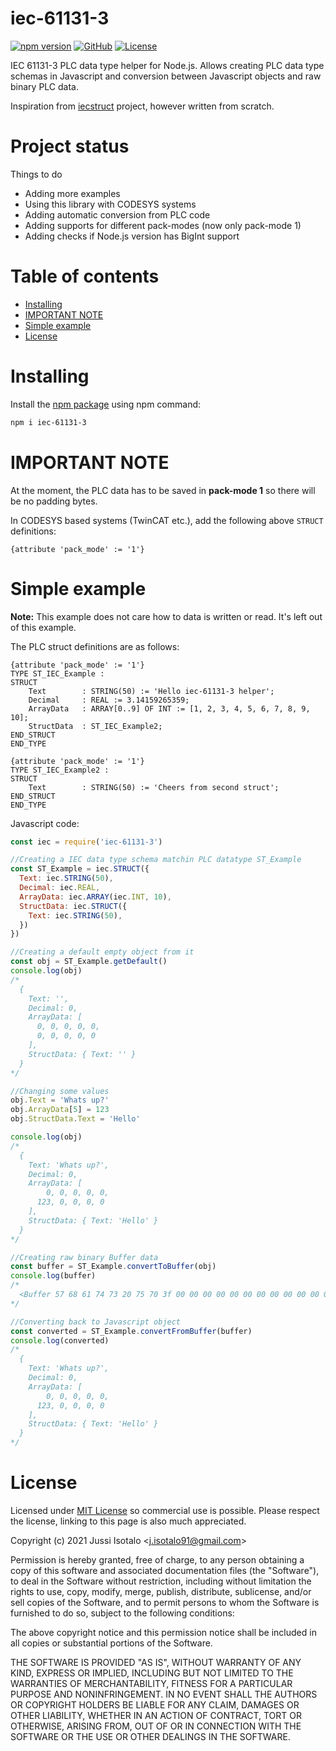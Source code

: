 # iec-61131-3

[![npm version](https://img.shields.io/npm/v/iec-61131-3)](https://www.npmjs.org/package/iec-61131-3)
[![GitHub](https://img.shields.io/badge/View%20on-GitHub-brightgreen)](https://github.com/jisotalo/iec-61131-3)
[![License](https://img.shields.io/github/license/jisotalo/iec-61131-3)](https://choosealicense.com/licenses/mit/)

IEC 61131-3 PLC data type helper for Node.js. Allows creating PLC data type schemas in Javascript and conversion between Javascript objects and raw binary PLC data.

Inspiration from [iecstruct](https://www.npmjs.com/package/iecstruct) project, however written from scratch.


# Project status

Things to do
- Adding more examples
- Using this library with CODESYS systems
- Adding automatic conversion from PLC code
- Adding supports for different pack-modes (now only pack-mode 1)
- Adding checks if Node.js version has BigInt support



# Table of contents
- [Installing](#installing)
- [IMPORTANT NOTE](#important-note)
- [Simple example](#simple-example)
- [License](#license)


# Installing
Install the [npm package](https://www.npmjs.com/package/iec-61131-3) using npm command:
```bash
npm i iec-61131-3
```

# IMPORTANT NOTE
At the moment, the PLC data has to be saved in **pack-mode 1** so there will be no padding bytes.

In CODESYS based systems (TwinCAT etc.), add the following above `STRUCT` definitions:

`{attribute 'pack_mode' := '1'}`

# Simple example

**Note:** This example does not care how to data is written or read. It's left out of this example.


The PLC struct definitions are as follows:
```
{attribute 'pack_mode' := '1'}
TYPE ST_IEC_Example :
STRUCT
	Text 		: STRING(50) := 'Hello iec-61131-3 helper';
	Decimal 	: REAL := 3.14159265359;
	ArrayData	: ARRAY[0..9] OF INT := [1, 2, 3, 4, 5, 6, 7, 8, 9, 10];
	StructData	: ST_IEC_Example2;
END_STRUCT
END_TYPE
```
```
{attribute 'pack_mode' := '1'}
TYPE ST_IEC_Example2 :
STRUCT
	Text 		: STRING(50) := 'Cheers from second struct';
END_STRUCT
END_TYPE

```

Javascript code:
```js
const iec = require('iec-61131-3')

//Creating a IEC data type schema matchin PLC datatype ST_Example
const ST_Example = iec.STRUCT({
  Text: iec.STRING(50),
  Decimal: iec.REAL,
  ArrayData: iec.ARRAY(iec.INT, 10),
  StructData: iec.STRUCT({
    Text: iec.STRING(50),
  })
})

//Creating a default empty object from it
const obj = ST_Example.getDefault()
console.log(obj)
/*
  {
    Text: '',
    Decimal: 0,
    ArrayData: [
      0, 0, 0, 0, 0,
      0, 0, 0, 0, 0
    ],
    StructData: { Text: '' }
  }
*/

//Changing some values
obj.Text = 'Whats up?'
obj.ArrayData[5] = 123
obj.StructData.Text = 'Hello'

console.log(obj)
/*
  {
    Text: 'Whats up?',
    Decimal: 0,
    ArrayData: [
        0, 0, 0, 0, 0,
      123, 0, 0, 0, 0
    ],
    StructData: { Text: 'Hello' }
  }
*/

//Creating raw binary Buffer data
const buffer = ST_Example.convertToBuffer(obj)
console.log(buffer)
/*
  <Buffer 57 68 61 74 73 20 75 70 3f 00 00 00 00 00 00 00 00 00 00 00 00 00 00 00 00 00 00 00 00 00 00 00 00 00 00 00 00 00 00 00 00 00 00 00 00 00 00 00 00 00 ... 76 more bytes>
*/

//Converting back to Javascript object
const converted = ST_Example.convertFromBuffer(buffer)
console.log(converted)
/*
  {
    Text: 'Whats up?',
    Decimal: 0,
    ArrayData: [
        0, 0, 0, 0, 0,
      123, 0, 0, 0, 0
    ],
    StructData: { Text: 'Hello' }
  }
*/
```

# License

Licensed under [MIT License](http://www.opensource.org/licenses/MIT) so commercial use is possible. Please respect the license, linking to this page is also much appreciated.

Copyright (c) 2021 Jussi Isotalo <<j.isotalo91@gmail.com>>

Permission is hereby granted, free of charge, to any person obtaining a copy
of this software and associated documentation files (the "Software"), to deal
in the Software without restriction, including without limitation the rights
to use, copy, modify, merge, publish, distribute, sublicense, and/or sell
copies of the Software, and to permit persons to whom the Software is
furnished to do so, subject to the following conditions:

The above copyright notice and this permission notice shall be included in all
copies or substantial portions of the Software.

THE SOFTWARE IS PROVIDED "AS IS", WITHOUT WARRANTY OF ANY KIND, EXPRESS OR
IMPLIED, INCLUDING BUT NOT LIMITED TO THE WARRANTIES OF MERCHANTABILITY,
FITNESS FOR A PARTICULAR PURPOSE AND NONINFRINGEMENT. IN NO EVENT SHALL THE
AUTHORS OR COPYRIGHT HOLDERS BE LIABLE FOR ANY CLAIM, DAMAGES OR OTHER
LIABILITY, WHETHER IN AN ACTION OF CONTRACT, TORT OR OTHERWISE, ARISING FROM,
OUT OF OR IN CONNECTION WITH THE SOFTWARE OR THE USE OR OTHER DEALINGS IN THE
SOFTWARE.
